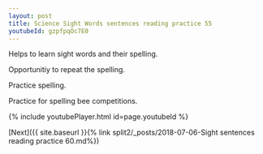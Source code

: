 ```yaml
---
layout: post
title: Science Sight Words sentences reading practice 55
youtubeId: gzpfpqOc7E0
---
```

 
 
Helps to learn sight words and their spelling.

Opportunitiy to repeat the spelling. 

Practice spelling. 
 
Practice for spelling bee competitions. 
 
{% include youtubePlayer.html id=page.youtubeId %}
 
 

[Next]({{ site.baseurl }}{% link  split2/_posts/2018-07-06-Sight sentences reading practice 60.md%})
 
